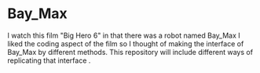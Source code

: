 # Bay_Max
I watch this film "Big Hero 6" in that there was a robot named Bay_Max I liked the coding aspect of the film so I thought of making the interface of Bay_Max by different methods. This repository will include different ways of replicating that interface .
